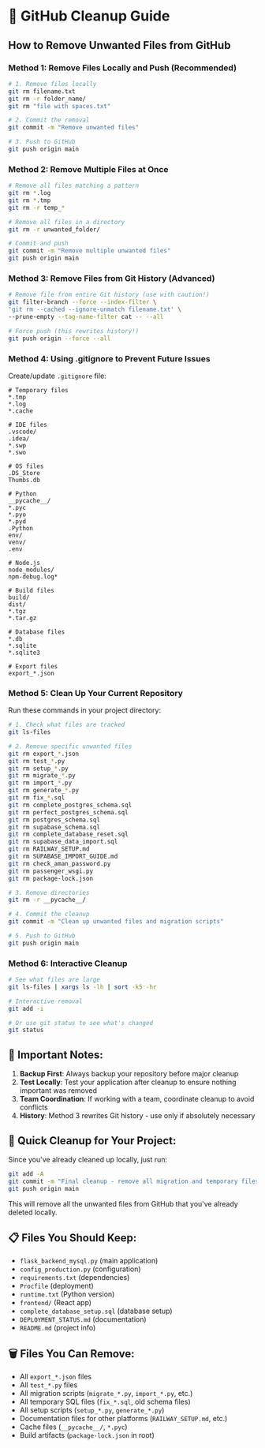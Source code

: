 # 🧹 GitHub Cleanup Guide

## How to Remove Unwanted Files from GitHub

### **Method 1: Remove Files Locally and Push (Recommended)**

```bash
# 1. Remove files locally
git rm filename.txt
git rm -r folder_name/
git rm "file with spaces.txt"

# 2. Commit the removal
git commit -m "Remove unwanted files"

# 3. Push to GitHub
git push origin main
```

### **Method 2: Remove Multiple Files at Once**

```bash
# Remove all files matching a pattern
git rm *.log
git rm *.tmp
git rm -r temp_*

# Remove all files in a directory
git rm -r unwanted_folder/

# Commit and push
git commit -m "Remove multiple unwanted files"
git push origin main
```

### **Method 3: Remove Files from Git History (Advanced)**

```bash
# Remove file from entire Git history (use with caution!)
git filter-branch --force --index-filter \
'git rm --cached --ignore-unmatch filename.txt' \
--prune-empty --tag-name-filter cat -- --all

# Force push (this rewrites history!)
git push origin --force --all
```

### **Method 4: Using .gitignore to Prevent Future Issues**

Create/update `.gitignore` file:
```gitignore
# Temporary files
*.tmp
*.log
*.cache

# IDE files
.vscode/
.idea/
*.swp
*.swo

# OS files
.DS_Store
Thumbs.db

# Python
__pycache__/
*.pyc
*.pyo
*.pyd
.Python
env/
venv/
.env

# Node.js
node_modules/
npm-debug.log*

# Build files
build/
dist/
*.tgz
*.tar.gz

# Database files
*.db
*.sqlite
*.sqlite3

# Export files
export_*.json
```

### **Method 5: Clean Up Your Current Repository**

Run these commands in your project directory:

```bash
# 1. Check what files are tracked
git ls-files

# 2. Remove specific unwanted files
git rm export_*.json
git rm test_*.py
git rm setup_*.py
git rm migrate_*.py
git rm import_*.py
git rm generate_*.py
git rm fix_*.sql
git rm complete_postgres_schema.sql
git rm perfect_postgres_schema.sql
git rm postgres_schema.sql
git rm supabase_schema.sql
git rm complete_database_reset.sql
git rm supabase_data_import.sql
git rm RAILWAY_SETUP.md
git rm SUPABASE_IMPORT_GUIDE.md
git rm check_aman_password.py
git rm passenger_wsgi.py
git rm package-lock.json

# 3. Remove directories
git rm -r __pycache__/

# 4. Commit the cleanup
git commit -m "Clean up unwanted files and migration scripts"

# 5. Push to GitHub
git push origin main
```

### **Method 6: Interactive Cleanup**

```bash
# See what files are large
git ls-files | xargs ls -lh | sort -k5 -hr

# Interactive removal
git add -i

# Or use git status to see what's changed
git status
```

## 🚨 **Important Notes:**

1. **Backup First**: Always backup your repository before major cleanup
2. **Test Locally**: Test your application after cleanup to ensure nothing important was removed
3. **Team Coordination**: If working with a team, coordinate cleanup to avoid conflicts
4. **History**: Method 3 rewrites Git history - use only if absolutely necessary

## 🎯 **Quick Cleanup for Your Project:**

Since you've already cleaned up locally, just run:

```bash
git add -A
git commit -m "Final cleanup - remove all migration and temporary files"
git push origin main
```

This will remove all the unwanted files from GitHub that you've already deleted locally.

## 📋 **Files You Should Keep:**

- `flask_backend_mysql.py` (main application)
- `config_production.py` (configuration)
- `requirements.txt` (dependencies)
- `Procfile` (deployment)
- `runtime.txt` (Python version)
- `frontend/` (React app)
- `complete_database_setup.sql` (database setup)
- `DEPLOYMENT_STATUS.md` (documentation)
- `README.md` (project info)

## 🗑️ **Files You Can Remove:**

- All `export_*.json` files
- All `test_*.py` files
- All migration scripts (`migrate_*.py`, `import_*.py`, etc.)
- All temporary SQL files (`fix_*.sql`, old schema files)
- All setup scripts (`setup_*.py`, `generate_*.py`)
- Documentation files for other platforms (`RAILWAY_SETUP.md`, etc.)
- Cache files (`__pycache__/`, `*.pyc`)
- Build artifacts (`package-lock.json` in root)
